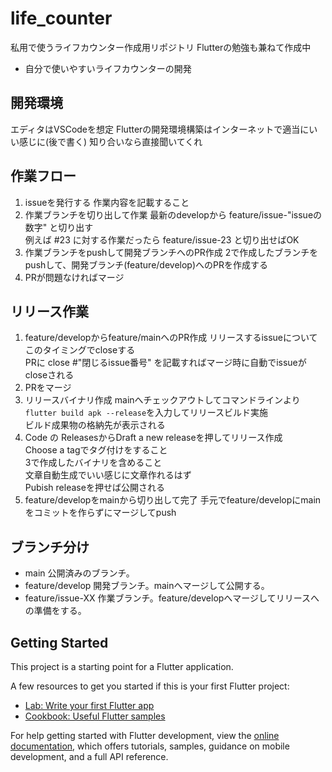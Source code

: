 # life_counter

私用で使うライフカウンター作成用リポジトリ
Flutterの勉強も兼ねて作成中
- 自分で使いやすいライフカウンターの開発

## 開発環境
エディタはVSCodeを想定
Flutterの開発環境構築はインターネットで適当にいい感じに(後で書く)
知り合いなら直接聞いてくれ

## 作業フロー
1. issueを発行する
作業内容を記載すること
2. 作業ブランチを切り出して作業
最新のdevelopから feature/issue-"issueの数字" と切り出す  
例えば #23 に対する作業だったら feature/issue-23 と切り出せばOK 
3. 作業ブランチをpushして開発ブランチへのPR作成
2で作成したブランチをpushして、開発ブランチ(feature/develop)へのPRを作成する  
4. PRが問題なければマージ

## リリース作業
1. feature/developからfeature/mainへのPR作成
リリースするissueについてこのタイミングでcloseする  
PRに close #"閉じるissue番号" を記載すればマージ時に自動でissueがcloseされる  
2. PRをマージ
3. リリースバイナリ作成
mainへチェックアウトしてコマンドラインより```flutter build apk --release```を入力してリリースビルド実施  
ビルド成果物の格納先が表示される  
4. Code の ReleasesからDraft a new releaseを押してリリース作成  
Choose a tagでタグ付けをすること  
3で作成したバイナリを含めること  
文章自動生成でいい感じに文章作れるはず  
Pubish releaseを押せば公開される  
5. feature/developをmainから切り出して完了
手元でfeature/developにmainをコミットを作らずにマージしてpush


## ブランチ分け
- main
公開済みのブランチ。
- feature/develop
開発ブランチ。mainへマージして公開する。
- feature/issue-XX
作業ブランチ。feature/developへマージしてリリースへの準備をする。

## Getting Started
This project is a starting point for a Flutter application.

A few resources to get you started if this is your first Flutter project:

- [Lab: Write your first Flutter app](https://docs.flutter.dev/get-started/codelab)
- [Cookbook: Useful Flutter samples](https://docs.flutter.dev/cookbook)

For help getting started with Flutter development, view the
[online documentation](https://docs.flutter.dev/), which offers tutorials,
samples, guidance on mobile development, and a full API reference.
